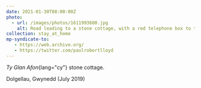 ```yaml
---
date: 2021-01-30T08:00:00Z
photo:
  - url: /images/photos/1611993600.jpg
    alt: Road leading to a stone cottage, with a red telephone box to the left.
collection: stay_at_home
mp-syndicate-to:
   - https://web.archive.org/
   - https://twitter.com/paulrobertlloyd
---
```

*Ty Glan Afon*{lang="cy"} stone cottage.

Dolgellau, Gwynedd (July 2019)
